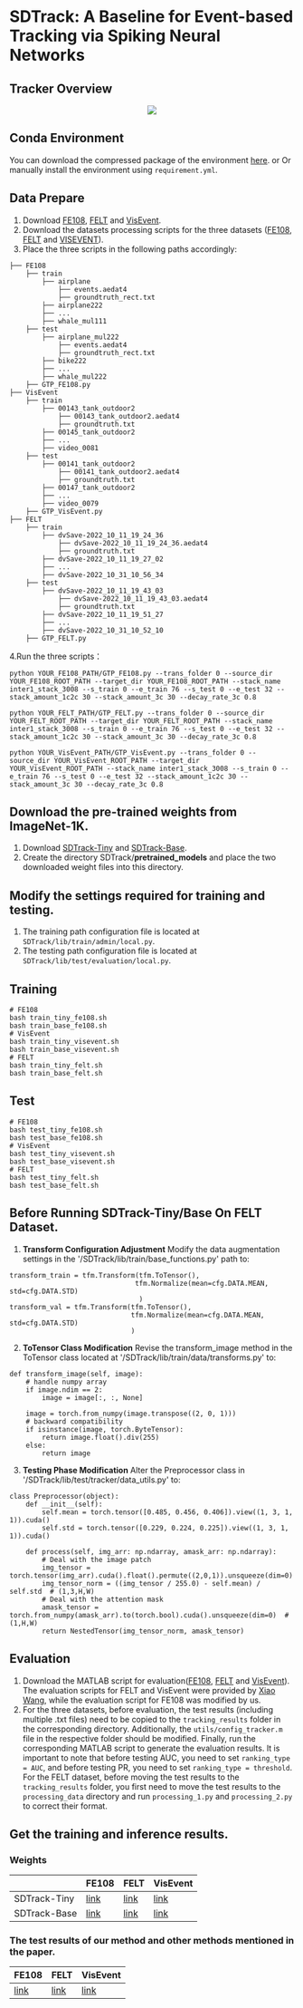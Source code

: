 # SDTrack: A Baseline for Event-based Tracking via Spiking Neural Networks

## Tracker Overview
<div align="center">
  <img src="https://github.com/YmShan/SDTrack/blob/main/source/main_pic.png">
</div>



## Conda Environment
You can download the compressed package of the environment [here](https://drive.google.com/file/d/1bHu7CbM6TiSXNXnMbfj8W-eUNvO_4wyA/view?usp=sharing).
or Or manually install the environment using `requirement.yml`.

## Data Prepare
1. Download [FE108](https://zhangjiqing.com/dataset/), [FELT](https://github.com/Event-AHU/FELT_SOT_Benchmark) and [VisEvent](https://github.com/wangxiao5791509/VisEvent_SOT_Benchmark).
2. Download the datasets processing scripts for the three datasets ([FE108](https://drive.google.com/file/d/1OXMXYbRsQIoxMujkJ-K3cxdfpRog5Ca7/view?usp=sharing), [FELT](https://drive.google.com/file/d/1SApVrzb90sP_D8wYFOpOMwsmCeOMMXhG/view?usp=sharing) and [VISEVENT](https://drive.google.com/file/d/17zm3HjA6iPLmY0chKRwMYEmxUD1IAosG/view?usp=sharing)).
3. Place the three scripts in the following paths accordingly:
```
├── FE108
    ├── train
        ├── airplane
            ├── events.aedat4
            ├── groundtruth_rect.txt
        ├── airplane222
        ├── ...
        ├── whale_mul111
    ├── test
        ├── airplane_mul222
            ├── events.aedat4
            ├── groundtruth_rect.txt
        ├── bike222
        ├── ...
        ├── whale_mul222
    ├── GTP_FE108.py
├── VisEvent
    ├── train
        ├── 00143_tank_outdoor2
            ├── 00143_tank_outdoor2.aedat4
            ├── groundtruth.txt
        ├── 00145_tank_outdoor2
        ├── ...
        ├── video_0081
    ├── test
        ├── 00141_tank_outdoor2
            ├── 00141_tank_outdoor2.aedat4
            ├── groundtruth.txt
        ├── 00147_tank_outdoor2
        ├── ...
        ├── video_0079
    ├── GTP_VisEvent.py
├── FELT
    ├── train
        ├── dvSave-2022_10_11_19_24_36
            ├── dvSave-2022_10_11_19_24_36.aedat4
            ├── groundtruth.txt
        ├── dvSave-2022_10_11_19_27_02
        ├── ...
        ├── dvSave-2022_10_31_10_56_34
    ├── test
        ├── dvSave-2022_10_11_19_43_03
            ├── dvSave-2022_10_11_19_43_03.aedat4
            ├── groundtruth.txt
        ├── dvSave-2022_10_11_19_51_27
        ├── ...
        ├── dvSave-2022_10_31_10_52_10
    ├── GTP_FELT.py
```

4.Run the three scripts：
```
python YOUR_FE108_PATH/GTP_FE108.py --trans_folder 0 --source_dir YOUR_FE108_ROOT_PATH --target_dir YOUR_FE108_ROOT_PATH --stack_name inter1_stack_3008 --s_train 0 --e_train 76 --s_test 0 --e_test 32 --stack_amount_1c2c 30 --stack_amount_3c 30 --decay_rate_3c 0.8
```
```
python YOUR_FELT_PATH/GTP_FELT.py --trans_folder 0 --source_dir YOUR_FELT_ROOT_PATH --target_dir YOUR_FELT_ROOT_PATH --stack_name inter1_stack_3008 --s_train 0 --e_train 76 --s_test 0 --e_test 32 --stack_amount_1c2c 30 --stack_amount_3c 30 --decay_rate_3c 0.8
```
```
python YOUR_VisEvent_PATH/GTP_VisEvent.py --trans_folder 0 --source_dir YOUR_VisEvent_ROOT_PATH --target_dir YOUR_VisEvent_ROOT_PATH --stack_name inter1_stack_3008 --s_train 0 --e_train 76 --s_test 0 --e_test 32 --stack_amount_1c2c 30 --stack_amount_3c 30 --decay_rate_3c 0.8
```

## Download the pre-trained weights from ImageNet-1K.
1. Download [SDTrack-Tiny](https://drive.google.com/file/d/1OcXHCnibEv9F40gw5VwGO90adtE6E0Ik/view?usp=sharing) and [SDTrack-Base](https://drive.google.com/file/d/1maJd0td46oxHACeBk2Vc90a__VyDAeWj/view?usp=sharing).
2. Create the directory SDTrack/**pretrained_models** and place the two downloaded weight files into this directory.

## Modify the settings required for training and testing.
1. The training path configuration file is located at `SDTrack/lib/train/admin/local.py`.
2. The testing path configuration file is located at `SDTrack/lib/test/evaluation/local.py`.

## Training
```
# FE108
bash train_tiny_fe108.sh
bash train_base_fe108.sh
# VisEvent
bash train_tiny_visevent.sh
bash train_base_visevent.sh
# FELT
bash train_tiny_felt.sh
bash train_base_felt.sh
```

## Test
```
# FE108
bash test_tiny_fe108.sh
bash test_base_fe108.sh
# VisEvent
bash test_tiny_visevent.sh
bash test_base_visevent.sh
# FELT
bash test_tiny_felt.sh
bash test_base_felt.sh
```

## Before Running SDTrack-Tiny/Base On FELT Dataset.
1. **Transform Configuration Adjustment** Modify the data augmentation settings in the '/SDTrack/lib/train/base_functions.py' path to:
```
transform_train = tfm.Transform(tfm.ToTensor(), 
                               tfm.Normalize(mean=cfg.DATA.MEAN, std=cfg.DATA.STD)
                                )
transform_val = tfm.Transform(tfm.ToTensor(),
                              tfm.Normalize(mean=cfg.DATA.MEAN, std=cfg.DATA.STD)
                              )
```
2. **ToTensor Class Modification** Revise the transform_image method in the ToTensor class located at '/SDTrack/lib/train/data/transforms.py' to:
```
def transform_image(self, image):
    # handle numpy array
    if image.ndim == 2:
        image = image[:, :, None]

    image = torch.from_numpy(image.transpose((2, 0, 1)))
    # backward compatibility
    if isinstance(image, torch.ByteTensor):
        return image.float().div(255)
    else:
        return image
```
3. **Testing Phase Modification** Alter the Preprocessor class in '/SDTrack/lib/test/tracker/data_utils.py' to:
```
class Preprocessor(object):
    def __init__(self):
        self.mean = torch.tensor([0.485, 0.456, 0.406]).view((1, 3, 1, 1)).cuda()
        self.std = torch.tensor([0.229, 0.224, 0.225]).view((1, 3, 1, 1)).cuda()

    def process(self, img_arr: np.ndarray, amask_arr: np.ndarray):
        # Deal with the image patch
        img_tensor = torch.tensor(img_arr).cuda().float().permute((2,0,1)).unsqueeze(dim=0)
        img_tensor_norm = ((img_tensor / 255.0) - self.mean) / self.std  # (1,3,H,W)
        # Deal with the attention mask
        amask_tensor = torch.from_numpy(amask_arr).to(torch.bool).cuda().unsqueeze(dim=0)  # (1,H,W)
        return NestedTensor(img_tensor_norm, amask_tensor)
```


## Evaluation
1. Download the MATLAB script for evaluation([FE108](https://drive.google.com/file/d/1bGdKCAlE_GX1Bde0hPiiBQNOLDJLQFup/view?usp=sharing), [FELT](https://drive.google.com/file/d/1CqYK8q2mysR2FGZx9GJWY6lzbXSiUXxF/view?usp=sharing) and [VisEvent](https://drive.google.com/file/d/1QgZEMbnJifpSFjnUJIVlL9D3_AeOZWYf/view?usp=sharing)). The evaluation scripts for FELT and VisEvent were provided by [Xiao Wang](https://github.com/wangxiao5791509), while the evaluation script for FE108 was modified by us.
2. For the three datasets, before evaluation, the test results (including multiple .txt files) need to be copied to the `tracking_results` folder in the corresponding directory. Additionally, the `utils/config_tracker.m` file in the respective folder should be modified. Finally, run the corresponding MATLAB script to generate the evaluation results. It is important to note that before testing AUC, you need to set `ranking_type = AUC`, and before testing PR, you need to set `ranking_type = threshold`. For the FELT dataset, before moving the test results to the `tracking_results` folder, you first need to move the test results to the `processing_data` directory and run `processing_1.py` and `processing_2.py` to correct their format.


## Get the training and inference results.
### Weights
|  | FE108 | FELT | VisEvent |
|----------|----------|----------|----------|
| SDTrack-Tiny    |  [link](https://drive.google.com/file/d/1Hal0RcEgYKuqBiUFwPHa8f2bisboIp80/view?usp=sharing)  |  [link](https://drive.google.com/file/d/1MK2af7FG-TSHAUsw0eR4PQ7gmuEP34DP/view?usp=sharing)  | [link](https://drive.google.com/file/d/1rbZT2DBMeKrWZ8ORwNDz9fBKoMqRGN-_/view?usp=sharing)   |
| SDTrack-Base    | [link](https://drive.google.com/file/d/1tnJme3hugllA8xAIODoARzKaOkQKh6jr/view?usp=sharing)   | [link](https://drive.google.com/file/d/1gplzDVMSZSvFa2M5-G_zqLOfCbLjYQXN/view?usp=sharing)   | [link](https://drive.google.com/file/d/1hbf0XfSovBkvHPP6Ys65fwO2L7vf59l0/view?usp=sharing)   |
### The test results of our method and other methods mentioned in the paper.
| FE108 | FELT | VisEvent |
|----------|----------|----------|
|  [link](https://drive.google.com/file/d/1Slse96Gu3m0RCpAa0vwZq1nC4iVxAoT9/view?usp=sharing)  |  [link](https://drive.google.com/file/d/1CJ59fDTFYeEyGcs63H5fscnToVY-5CV5/view?usp=drive_link)  | [link](https://drive.google.com/file/d/1By9Wh_L0d8gOxl12_b3T4XaKoOW0CXx1/view?usp=drive_link)   |

